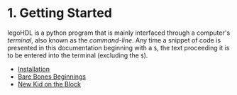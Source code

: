 # 1. Getting Started

legoHDL is a python program that is mainly interfaced through a computer's _terminal_, also known as the _command-line_. Any time a snippet of code is presented in this documentation beginning with a `$`, the text proceeding it is to be entered into the terminal (excluding the `$`).

- [Installation](./1_getting_started/1_installation.md)
- [Bare Bones Beginnings](./1_getting_started/2_bare_bones_beginnings.md)
- [New Kid on the Block](./1_getting_started/3_new_kid_on_the_block.md)